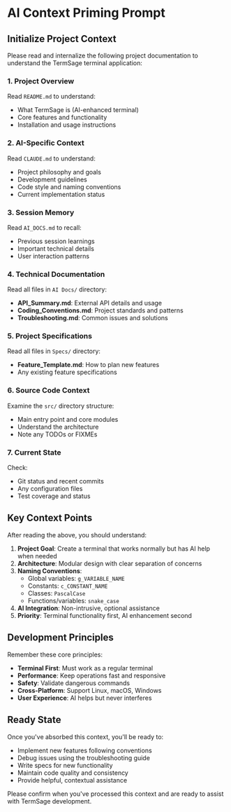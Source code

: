 # AI Context Priming Prompt

## Initialize Project Context

Please read and internalize the following project documentation to understand the TermSage terminal application:

### 1. Project Overview
Read `README.md` to understand:
- What TermSage is (AI-enhanced terminal)
- Core features and functionality
- Installation and usage instructions

### 2. AI-Specific Context
Read `CLAUDE.md` to understand:
- Project philosophy and goals
- Development guidelines
- Code style and naming conventions
- Current implementation status

### 3. Session Memory
Read `AI_DOCS.md` to recall:
- Previous session learnings
- Important technical details
- User interaction patterns

### 4. Technical Documentation
Read all files in `AI Docs/` directory:
- **API_Summary.md**: External API details and usage
- **Coding_Conventions.md**: Project standards and patterns
- **Troubleshooting.md**: Common issues and solutions

### 5. Project Specifications
Read all files in `Specs/` directory:
- **Feature_Template.md**: How to plan new features
- Any existing feature specifications

### 6. Source Code Context
Examine the `src/` directory structure:
- Main entry point and core modules
- Understand the architecture
- Note any TODOs or FIXMEs

### 7. Current State
Check:
- Git status and recent commits
- Any configuration files
- Test coverage and status

## Key Context Points

After reading the above, you should understand:

1. **Project Goal**: Create a terminal that works normally but has AI help when needed
2. **Architecture**: Modular design with clear separation of concerns
3. **Naming Conventions**:
   - Global variables: `g_VARIABLE_NAME`
   - Constants: `c_CONSTANT_NAME`
   - Classes: `PascalCase`
   - Functions/variables: `snake_case`
4. **AI Integration**: Non-intrusive, optional assistance
5. **Priority**: Terminal functionality first, AI enhancement second

## Development Principles

Remember these core principles:
- **Terminal First**: Must work as a regular terminal
- **Performance**: Keep operations fast and responsive
- **Safety**: Validate dangerous commands
- **Cross-Platform**: Support Linux, macOS, Windows
- **User Experience**: AI helps but never interferes

## Ready State

Once you've absorbed this context, you'll be ready to:
- Implement new features following conventions
- Debug issues using the troubleshooting guide
- Write specs for new functionality
- Maintain code quality and consistency
- Provide helpful, contextual assistance

Please confirm when you've processed this context and are ready to assist with TermSage development.